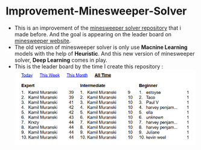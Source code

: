 # Improvement-Minesweeper-Solver

- This is an improvement of the [minesweeper solver repository](https://github.com/nabii-nguyenn213/Minesweeper-Solver) that i made before. And the goal is appearing on the leader board on [minesweeper website](https://minesweeperonline.com). 
- The old version of minesweeper solver is only use **Macnine Learning** models with the help of **Heuristic**. And this new version of minesweeper solver, **Deep Learning** comes in play. 
- This is the leader board by the time I create this repository : 
![Leader Board 31/08/2025](img/Screenshot%202025-08-31%20165940.png)
